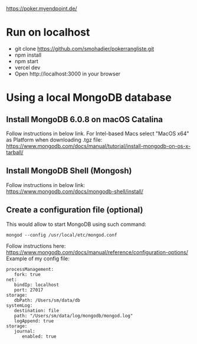 https://poker.myendpoint.de/

# Run on localhost
- git clone https://github.com/smohadjer/pokerrangliste.git
- npm install
- npm start
- vercel dev
- Open http://localhost:3000 in your browser

# Using a local MongoDB database
## Install MongoDB 6.0.8 on macOS Catalina
Follow instructions in below link. For Intel-based Macs select "MacOS x64" as Platform when downloading .tgz file: https://www.mongodb.com/docs/manual/tutorial/install-mongodb-on-os-x-tarball/
## Install MongoDB Shell (Mongosh)
Follow instructions in below link:
https://www.mongodb.com/docs/mongodb-shell/install/
## Create a configuration file (optional)
This would allow to start MongoDB using such command: 
````
mongod --config /usr/local/etc/mongod.conf
````
Follow instructions here: 
https://www.mongodb.com/docs/manual/reference/configuration-options/
Example of my config file:
````
processManagement:
   fork: true
net:
   bindIp: localhost
   port: 27017
storage:
   dbPath: /Users/sm/data/db
systemLog:
   destination: file
   path: "/Users/sm/data/log/mongodb/mongod.log"
   logAppend: true
storage:
   journal:
      enabled: true
````

